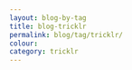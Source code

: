 ```yaml
---
layout: blog-by-tag
title: blog-tricklr
permalink: blog/tag/tricklr/
colour:
category: tricklr
---
```

